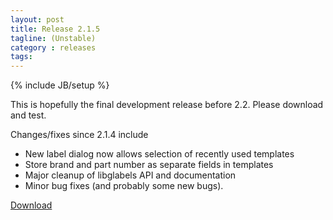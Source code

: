 ```yaml
---
layout: post
title: Release 2.1.5
tagline: (Unstable)
category : releases
tags:
---
```

{% include JB/setup %}

This is hopefully the final development release before 2.2. Please download and test.

Changes/fixes since 2.1.4 include

- New label dialog now allows selection of recently used templates
- Store brand and part number as separate fields in templates
- Major cleanup of libglabels API and documentation
- Minor bug fixes (and probably some new bugs).

[Download](/pages/download.html)

